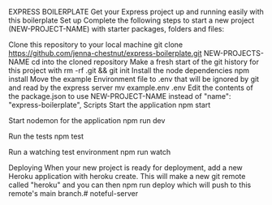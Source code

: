 EXPRESS BOILERPLATE
Get your Express project up and running easily with this boilerplate
Set up
Complete the following steps to start a new project (NEW-PROJECT-NAME) with starter packages, folders and files:

Clone this repository to your local machine git clone https://github.com/jenna-chestnut/express-boilerplate.git NEW-PROJECTS-NAME
cd into the cloned repository
Make a fresh start of the git history for this project with rm -rf .git && git init
Install the node dependencies npm install
Move the example Environment file to .env that will be ignored by git and read by the express server mv example.env .env
Edit the contents of the package.json to use NEW-PROJECT-NAME instead of "name": "express-boilerplate",
Scripts
Start the application npm start

Start nodemon for the application npm run dev

Run the tests npm test

Run a watching test environment npm run watch

Deploying
When your new project is ready for deployment, add a new Heroku application with heroku create.
This will make a new git remote called "heroku" and you can then npm run deploy which will push to this remote's main branch.# noteful-server
